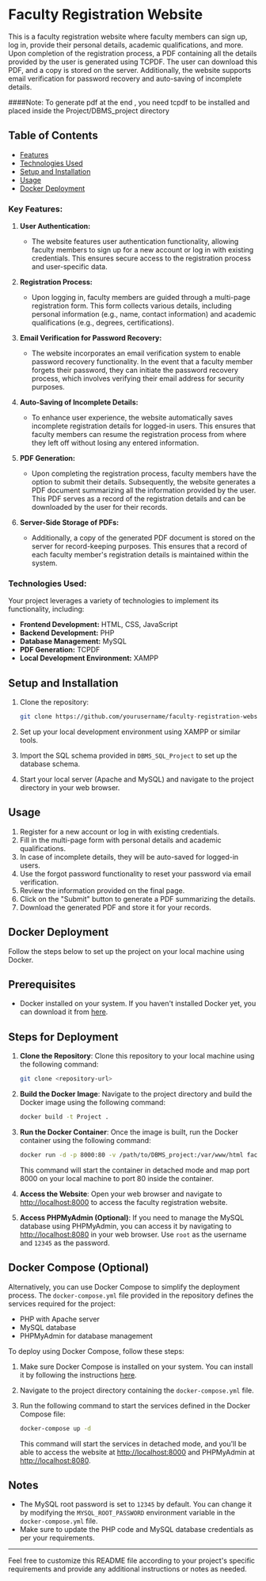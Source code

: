 # Faculty Registration Website

This is a faculty registration website where faculty members can sign up, log in, provide their personal details, academic qualifications, and more. Upon completion of the registration process, a PDF containing all the details provided by the user is generated using TCPDF. The user can download this PDF, and a copy is stored on the server. Additionally, the website supports email verification for password recovery and auto-saving of incomplete details.

####Note: To generate pdf at the end , you need tcpdf to be installed and placed inside the Project/DBMS_project directory

## Table of Contents

- [Features](#key-features)
- [Technologies Used](#technologies-used)
- [Setup and Installation](#setup-and-installation)
- [Usage](#usage)
- [Docker Deployment](#docker-deployment)

### Key Features:
1. **User Authentication:**
   - The website features user authentication functionality, allowing faculty members to sign up for a new account or log in with existing credentials. This ensures secure access to the registration process and user-specific data.

2. **Registration Process:**
   - Upon logging in, faculty members are guided through a multi-page registration form. This form collects various details, including personal information (e.g., name, contact information) and academic qualifications (e.g., degrees, certifications).

3. **Email Verification for Password Recovery:**
   - The website incorporates an email verification system to enable password recovery functionality. In the event that a faculty member forgets their password, they can initiate the password recovery process, which involves verifying their email address for security purposes.

4. **Auto-Saving of Incomplete Details:**
   - To enhance user experience, the website automatically saves incomplete registration details for logged-in users. This ensures that faculty members can resume the registration process from where they left off without losing any entered information.

5. **PDF Generation:**
   - Upon completing the registration process, faculty members have the option to submit their details. Subsequently, the website generates a PDF document summarizing all the information provided by the user. This PDF serves as a record of the registration details and can be downloaded by the user for their records.

6. **Server-Side Storage of PDFs:**
   - Additionally, a copy of the generated PDF document is stored on the server for record-keeping purposes. This ensures that a record of each faculty member's registration details is maintained within the system.

### Technologies Used:
Your project leverages a variety of technologies to implement its functionality, including:

- **Frontend Development:** HTML, CSS, JavaScript
- **Backend Development:** PHP
- **Database Management:** MySQL
- **PDF Generation:** TCPDF
- **Local Development Environment:** XAMPP

## Setup and Installation

1. Clone the repository:

   ```bash
   git clone https://github.com/yourusername/faculty-registration-website.git
   ```

2. Set up your local development environment using XAMPP or similar tools.
3. Import the SQL schema provided in `DBMS_SQL_Project` to set up the database schema.
4. Start your local server (Apache and MySQL) and navigate to the project directory in your web browser.

## Usage

1. Register for a new account or log in with existing credentials.
2. Fill in the multi-page form with personal details and academic qualifications.
3. In case of incomplete details, they will be auto-saved for logged-in users.
4. Use the forgot password functionality to reset your password via email verification.
5. Review the information provided on the final page.
6. Click on the "Submit" button to generate a PDF summarizing the details.
7. Download the generated PDF and store it for your records.

## Docker Deployment
Follow the steps below to set up the project on your local machine using Docker.

## Prerequisites

- Docker installed on your system. If you haven't installed Docker yet, you can download it from [here](https://www.docker.com/get-started).

## Steps for Deployment

1. **Clone the Repository**: Clone this repository to your local machine using the following command:

   ```bash
   git clone <repository-url>
   ```

2. **Build the Docker Image**: Navigate to the project directory and build the Docker image using the following command:

   ```bash
   docker build -t Project .
   ```

3. **Run the Docker Container**: Once the image is built, run the Docker container using the following command:

   ```bash
   docker run -d -p 8000:80 -v /path/to/DBMS_project:/var/www/html faculty-registration
   ```

   This command will start the container in detached mode and map port 8000 on your local machine to port 80 inside the container.

4. **Access the Website**: Open your web browser and navigate to [http://localhost:8000](http://localhost:8000) to access the faculty registration website.

5. **Access PHPMyAdmin (Optional)**: If you need to manage the MySQL database using PHPMyAdmin, you can access it by navigating to [http://localhost:8080](http://localhost:8080) in your web browser. Use `root` as the username and `12345` as the password.

## Docker Compose (Optional)

Alternatively, you can use Docker Compose to simplify the deployment process. The `docker-compose.yml` file provided in the repository defines the services required for the project:

- PHP with Apache server
- MySQL database
- PHPMyAdmin for database management

To deploy using Docker Compose, follow these steps:

1. Make sure Docker Compose is installed on your system. You can install it by following the instructions [here](https://docs.docker.com/compose/install/).

2. Navigate to the project directory containing the `docker-compose.yml` file.

3. Run the following command to start the services defined in the Docker Compose file:

   ```bash
   docker-compose up -d
   ```

   This command will start the services in detached mode, and you'll be able to access the website at [http://localhost:8000](http://localhost:8000) and PHPMyAdmin at [http://localhost:8080](http://localhost:8080).

## Notes

- The MySQL root password is set to `12345` by default. You can change it by modifying the `MYSQL_ROOT_PASSWORD` environment variable in the `docker-compose.yml` file.
- Make sure to update the PHP code and MySQL database credentials as per your requirements.

---

Feel free to customize this README file according to your project's specific requirements and provide any additional instructions or notes as needed.
